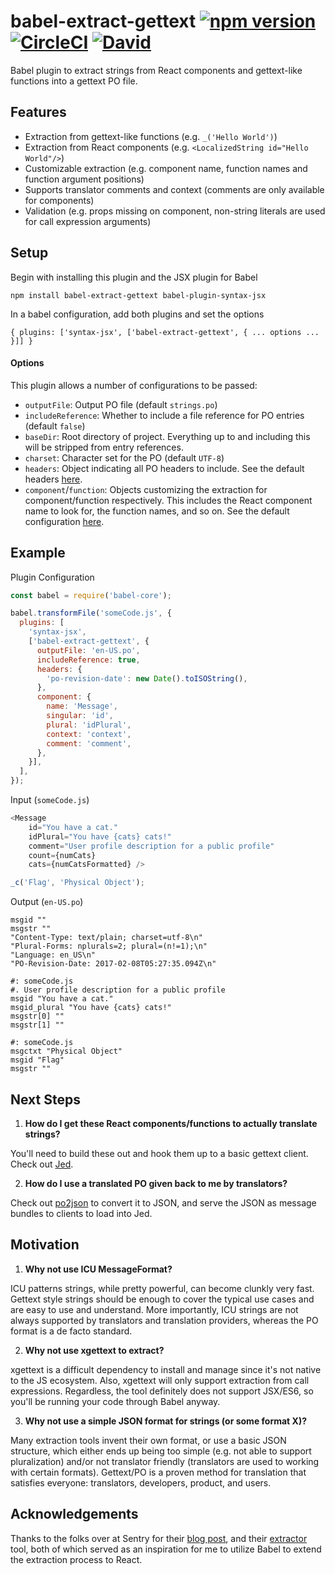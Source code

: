 # babel-extract-gettext [![npm version](https://badge.fury.io/js/babel-extract-gettext.svg)](https://badge.fury.io/js/babel-extract-gettext) [![CircleCI](https://img.shields.io/circleci/project/github/RedSparr0w/node-csgo-parser.svg)](https://circleci.com/gh/rtymchyk/babel-extract-gettext) [![David](https://david-dm.org/rtymchyk/babel-extract-gettext.svg)](https://david-dm.org/rtymchyk/babel-extract-gettext)
Babel plugin to extract strings from React components and gettext-like functions into a gettext PO file.

## Features
- Extraction from gettext-like functions (e.g. `_('Hello World')`)
- Extraction from React components (e.g. `<LocalizedString id="Hello World"/>`)
- Customizable extraction (e.g. component name, function names and function argument positions)
- Supports translator comments and context (comments are only available for components)
- Validation (e.g. props missing on component, non-string literals are used for call expression arguments)

## Setup
Begin with installing this plugin and the JSX plugin for Babel
```
npm install babel-extract-gettext babel-plugin-syntax-jsx
```
In a babel configuration, add both plugins and set the options
```
{ plugins: ['syntax-jsx', ['babel-extract-gettext', { ... options ... }]] }
```

#### Options
This plugin allows a number of configurations to be passed:
- `outputFile`: Output PO file (default `strings.po`)
- `includeReference`: Whether to include a file reference for PO entries (default `false`)
- `baseDir`: Root directory of project. Everything up to and including this will be stripped from entry references.
- `charset`: Character set for the PO (default `UTF-8`)
- `headers`: Object indicating all PO headers to include. See the default headers [here](https://github.com/rtymchyk/babel-extract-gettext/blob/master/builders.js#L20).
- `component`/`function`: Objects customizing the extraction for component/function respectively. This includes the React component name to look for, the function names, and so on. See the default configuration [here](https://github.com/rtymchyk/babel-extract-gettext/blob/master/arguments.js).

## Example
Plugin Configuration
```javascript
const babel = require('babel-core');

babel.transformFile('someCode.js', {
  plugins: [
    'syntax-jsx',
    ['babel-extract-gettext', {
      outputFile: 'en-US.po',
      includeReference: true,
      headers: {
        'po-revision-date': new Date().toISOString(),
      },
      component: {
        name: 'Message',
        singular: 'id',
        plural: 'idPlural',
        context: 'context',
        comment: 'comment',
      },
    }],
  ],
});
```

Input (`someCode.js`)
```javascript
<Message
    id="You have a cat."
    idPlural="You have {cats} cats!"
    comment="User profile description for a public profile"
    count={numCats}
    cats={numCatsFormatted} />

_c('Flag', 'Physical Object');
 ```

Output (`en-US.po`)
```
msgid ""
msgstr ""
"Content-Type: text/plain; charset=utf-8\n"
"Plural-Forms: nplurals=2; plural=(n!=1);\n"
"Language: en_US\n"
"PO-Revision-Date: 2017-02-08T05:27:35.094Z\n"

#: someCode.js
#. User profile description for a public profile
msgid "You have a cat."
msgid_plural "You have {cats} cats!"
msgstr[0] ""
msgstr[1] ""

#: someCode.js
msgctxt "Physical Object"
msgid "Flag"
msgstr ""
```

## Next Steps
1. <strong>How do I get these React components/functions to actually translate strings?</strong>

  You'll need to build these out and hook them up to a basic gettext client. Check out [Jed](https://github.com/messageformat/Jed).

2. <strong>How do I use a translated PO given back to me by translators?</strong>

  Check out [po2json](https://github.com/mikeedwards/po2json) to convert it to JSON, and serve the JSON as message bundles to clients to load into Jed.

## Motivation
1. <strong>Why not use ICU MessageFormat?</strong>

  ICU patterns strings, while pretty powerful, can become clunkly very fast. Gettext style strings should be enough to cover the typical use cases and are easy to use and understand. More importantly, ICU strings are not always supported by translators and translation providers, whereas the PO format is a de facto standard.

2. <strong>Why not use xgettext to extract?</strong>

  xgettext is a difficult dependency to install and manage since it's not native to the JS ecosystem. Also, xgettext will only support extraction from call expressions. Regardless, the tool definitely does not support JSX/ES6, so you'll be running your code through Babel anyway.

3. <strong>Why not use a simple JSON format for strings (or some format X)?</strong>

  Many extraction tools invent their own format, or use a basic JSON structure, which either ends up being too simple (e.g. not able to support pluralization) and/or not translator friendly (translators are used to working with certain formats). Gettext/PO is a proven method for translation that satisfies everyone: translators, developers, product, and users.

## Acknowledgements
Thanks to the folks over at Sentry for their [blog post](https://blog.sentry.io/2016/01/07/react-i18n.html), and their [extractor](https://github.com/getsentry/babel-gettext-extractor) tool, both of which served as an inspiration for me to utilize Babel to extend the extraction process to React.
